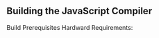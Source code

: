 Building the JavaScript Compiler
-----------------------

Build Prerequisites
Hardward Requirements: